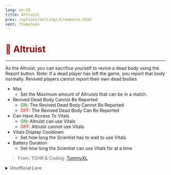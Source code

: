```yaml
---
lang: en-US
title: Altruist
prev: /options/Settings/Crewmates.html
next: Chameleon
---
```


# <font color="#9b0202">💞 <b>Altruist</b></font> <Badge text="Support" type="tip" vertical="middle"/>
---

As the Altruist, you can sacrifice yourself to revive a dead body using the Report button. Note: If a dead player has left the game, you report that body normally. Revived players cannot report their own dead bodies
* Max
  * Set the Maximum amount of Altruists that can be in a match.
* Revived Dead Body Cannot Be Reported
  * <font color=green>ON</font>: The Revived Dead Body Cannot Be Reported
  * <font color=red>OFF</font>: The Revived Dead Body Can Be Reported
* Can Have Access To Vitals
  * <font color=green>ON</font>: Altruist can use Vitals
  * <font color=red>OFF</font>: Altruist cannot use Vitals
* Vitals Display Cooldown
  * Set how long the Scientist has to wait to use Vitals
* Battery Duration
  * Set how long the Scientist can use Vitals for at a time

> From: TOHR & Coding: [TommyXL](https://github.com/TommyXL)

<details>
<summary><b><font color=gray>Unofficial Lore</font></b></summary>

Placeholder: This role is a ROLE OH EM GOSH
> Submitted by: Member
</details>